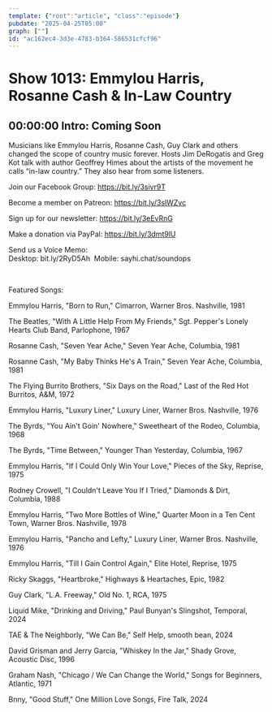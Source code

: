 ```yaml
---
template: {"root":"article", "class":"episode"}
pubdate: "2025-04-25T05:00"
graph: [""]
id: "ac162ec4-3d3e-4783-b364-586531cfcf96"
---
```






# Show 1013: Emmylou Harris, Rosanne Cash & In-Law Country



## 00:00:00 Intro: Coming Soon

Musicians like Emmylou Harris, Rosanne Cash, Guy Clark and others changed the scope of country music forever. Hosts Jim DeRogatis and Greg Kot talk with author Geoffrey Himes about the artists of the movement he calls “in-law country.” They also hear from some listeners.

Join our Facebook Group: https://bit.ly/3sivr9T

Become a member on Patreon: https://bit.ly/3slWZvc

Sign up for our newsletter: https://bit.ly/3eEvRnG

Make a donation via PayPal: https://bit.ly/3dmt9lU

Send us a Voice Memo: Desktop: bit.ly/2RyD5Ah  Mobile: sayhi.chat/soundops

 

Featured Songs:

Emmylou Harris, "Born to Run," Cimarron, Warner Bros. Nashville, 1981

The Beatles, "With A Little Help From My Friends," Sgt. Pepper's Lonely Hearts Club Band, Parlophone, 1967

Rosanne Cash, "Seven Year Ache," Seven Year Ache, Columbia, 1981

Rosanne Cash, "My Baby Thinks He's A Train," Seven Year Ache, Columbia, 1981

The Flying Burrito Brothers, "Six Days on the Road," Last of the Red Hot Burritos, A&amp;M, 1972

Emmylou Harris, "Luxury Liner," Luxury Liner, Warner Bros. Nashville, 1976

The Byrds, "You Ain't Goin' Nowhere," Sweetheart of the Rodeo, Columbia, 1968

The Byrds, "Time Between," Younger Than Yesterday, Columbia, 1967

Emmylou Harris, "If I Could Only Win Your Love," Pieces of the Sky, Reprise, 1975

Rodney Crowell, "I Couldn't Leave You If I Tried," Diamonds &amp; Dirt, Columbia, 1988

Emmylou Harris, "Two More Bottles of Wine," Quarter Moon in a Ten Cent Town, Warner Bros. Nashville, 1978

Emmylou Harris, "Pancho and Lefty," Luxury Liner, Warner Bros. Nashville, 1976

Emmylou Harris, "Till I Gain Control Again," Elite Hotel, Reprise, 1975

Ricky Skaggs, "Heartbroke," Highways &amp; Heartaches, Epic, 1982

Guy Clark, "L.A. Freeway," Old No. 1, RCA, 1975

Liquid Mike, "Drinking and Driving," Paul Bunyan's Slingshot, Temporal, 2024

TAE &amp; The Neighborly, "We Can Be," Self Help, smooth bean, 2024

David Grisman and Jerry Garcia, "Whiskey In the Jar," Shady Grove, Acoustic Disc, 1996

Graham Nash, "Chicago / We Can Change the World," Songs for Beginners, Atlantic, 1971

Bnny, "Good Stuff," One Million Love Songs, Fire Talk, 2024